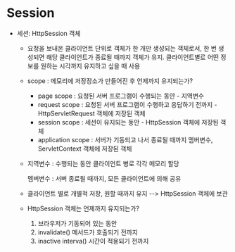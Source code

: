 # Session

- 세션: HttpSession 객체

  - 요청을 보내온 클라이언트 단위로 객체가 한 개만 생성되는 객체로서, 한 번 생성되면 해당 클라이언트가 종료될 때까지 객체가 유지. 클라이언트별로 어떤 정보를 원하는 시각까지 유지하고 싶을 때 사용

  - scope : 메모리에 저장장소가 만들어진 후 언제까지 유지되는가?

    - page scope : 요청된 서버 프로그램이 수행되는 동안 - 지역변수
    - request scope : 요청된 서버 프로그램이 수행하고 응답하기 전까지 - HttpServletRequest 객체에 저장된 객체
    - session scope : 세션이 유지되는 동안 - HttpSession 객체에 저장된 객체
    - application scope : 서버가 기동되고 나서 종료될 때까지 멤버변수, ServletContext 객체에 저장된 객체

  - 지역변수 : 수행되는 동안 클라이언트 병로 각각 메모리 할당

    멤버변수 : 서버 종료될 때까지, 모든 클라이언트에 의해 공유

  - 클라이언트 별로 개별적 저장, 원할 때까지 유지 --> HttpSession 객체에 보관

  - HttpSession 객체는 언제까지 유지되는가?

    1. 브라우저가 기동되어 있는 동안
    2. invalidate() 메서드가 호출되기 전까지
    3. inactive interva() 시간이 적용되기 전까지

